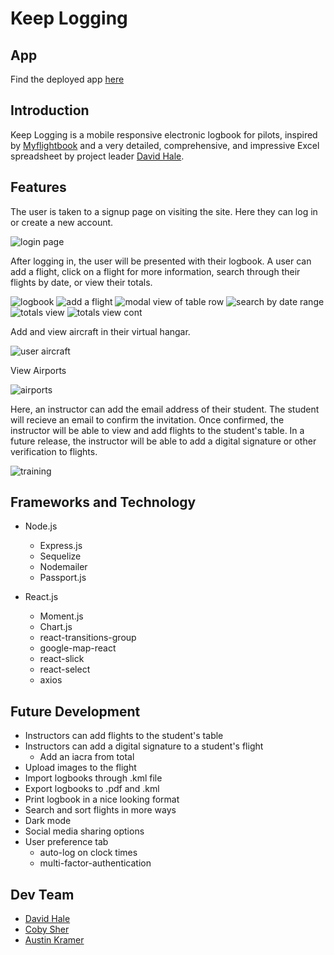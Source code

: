 # Keep Logging

## App

Find the deployed app [here](https://keeplogging.herokuapp.com/)

## Introduction

Keep Logging is a mobile responsive electronic logbook for pilots, inspired by [Myflightbook](https://myflightbook.com) and a very detailed, comprehensive, and impressive Excel spreadsheet by project leader [David Hale](https://github.com/cloudflying87).  

## Features

The user is taken to a signup page on visiting the site. Here they can log in or create a new account.

![login page](./client/public/assets/images/login.png)

After logging in, the user will be presented with their logbook. A user can add a flight, click on a flight for more information, search through their flights by date, or view their totals.

![logbook](./client/public/assets/images/logbook.png)
![add a flight](./client/public/assets/images/addFlight.png)
![modal view of table row](./client/public/assets/images/modal.png)
![search by date range](./client/public/assets/images/search.png)
![totals view](./client/public/assets/images/totals.png)
![totals view cont](./client/public/assets/images/totals2.png)

Add and view aircraft in their virtual hangar.

![user aircraft](./client/public/assets/images/aircraft.png)

View Airports 

![airports](./client/public/assets/images/airports.png)

Here, an instructor can add the email address of their student. The student will recieve an email to confirm the invitation. Once confirmed, the instructor will be able to view and add flights to the student's table. In a future release, the instructor will be able to add a digital signature or other verification to flights.

![training](./client/public/assets/images/training.png)

## Frameworks and Technology

- Node.js
  - Express.js
  - Sequelize
  - Nodemailer
  - Passport.js

- React.js
  - Moment.js
  - Chart.js
  - react-transitions-group
  - google-map-react
  - react-slick
  - react-select
  - axios

## Future Development

- Instructors can add flights to the student's table
- Instructors can add a digital signature to a student's flight
  - Add an iacra from total
- Upload images to the flight
- Import logbooks through .kml file
- Export logbooks to .pdf and .kml
- Print logbook in a nice looking format
- Search and sort flights in more ways
- Dark mode
- Social media sharing options
- User preference tab 
  - auto-log on clock times
  - multi-factor-authentication

## Dev Team

- [David Hale](https://github.com/cloudflying87)
- [Coby Sher](https://github.com/CobyPear)
- [Austin Kramer](https://github.com/AKKramer)